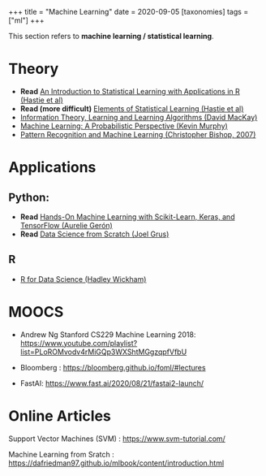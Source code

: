 +++
title = "Machine Learning"
date = 2020-09-05
[taxonomies]
tags = ["ml"]
+++

This section refers to **machine learning / statistical learning**. 



# Theory
+ **Read** [An Introduction to Statistical Learning with Applications in R (Hastie et al)](http://faculty.marshall.usc.edu/gareth-james/ISL/)
+ **Read (more difficult)** [Elements of Statistical Learning (Hastie et al)](https://web.stanford.edu/~hastie/ElemStatLearn/)
+ [Information Theory, Learning and Learning Algorithms (David MacKay)](https://www.amazon.co.uk/Information-Theory-Inference-Learning-Algorithms/dp/0521642981)
+ [Machine Learning: A Probabilistic Perspective (Kevin Murphy)](https://www.amazon.co.uk/Machine-Learning-Probabilistic-Perspective-Computation/dp/0262018020)
+ [Pattern Recognition and Machine Learning (Christopher Bishop, 2007)](https://www.amazon.co.uk/Pattern-Recognition-Learning-Information-Statistics/dp/0387310738)

# Applications
## Python: 

+ **Read** [Hands-On Machine Learning with Scikit-Learn, Keras, and TensorFlow (Aurelie Gerón)](https://www.amazon.co.uk/Hands-Machine-Learning-Scikit-Learn-TensorFlow/dp/1492032646)  
+ **Read** [Data Science from Scratch (Joel Grus)](https://www.amazon.co.uk/Data-Science-Scratch-Joel-Grus/dp/1492041130/)

## R
+ [R for Data Science (Hadley Wickham)](https://www.amazon.co.uk/R-Data-Science-Garrett-Grolemund/dp/1491910399)


# MOOCS

+ Andrew Ng Stanford CS229 Machine Learning 2018: https://www.youtube.com/playlist?list=PLoROMvodv4rMiGQp3WXShtMGgzqpfVfbU

+ Bloomberg : https://bloomberg.github.io/foml/#lectures

+ FastAI: https://www.fast.ai/2020/08/21/fastai2-launch/




# Online Articles

 
Support Vector Machines (SVM) : https://www.svm-tutorial.com/

Machine Learning from Sratch : https://dafriedman97.github.io/mlbook/content/introduction.html



